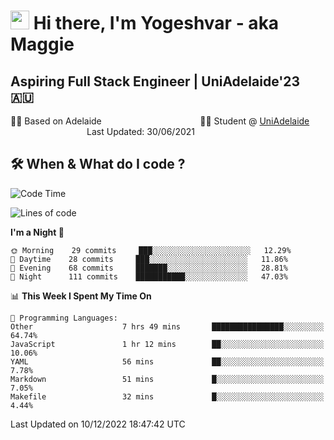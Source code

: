 <h1><img src="https://emojis.slackmojis.com/emojis/images/1531849430/4246/blob-sunglasses.gif?1531849430" width="30"/> Hi there, I'm Yogeshvar - aka Maggie</h1>

## Aspiring Full Stack Engineer | UniAdelaide'23 🇦🇺  
🏂🏻  Based on Adelaide &nbsp;&nbsp;&nbsp;&nbsp;&nbsp;&nbsp;&nbsp;&nbsp;&nbsp;&nbsp;&nbsp;&nbsp;&nbsp;&nbsp;&nbsp;&nbsp;&nbsp;&nbsp;&nbsp;&nbsp;&nbsp;&nbsp;&nbsp;&nbsp;&nbsp;&nbsp;&nbsp;&nbsp;&nbsp;&nbsp;&nbsp;&nbsp;&nbsp;&nbsp;&nbsp;&nbsp;&nbsp;&nbsp;&nbsp;👨‍💻 Student @ [UniAdelaide](https://www.adelaide.edu.au)   &nbsp;&nbsp;&nbsp;&nbsp;&nbsp;&nbsp;&nbsp;&nbsp;&nbsp;&nbsp;&nbsp;&nbsp;&nbsp;&nbsp;&nbsp;&nbsp;&nbsp;&nbsp;&nbsp;&nbsp;&nbsp;&nbsp;&nbsp;&nbsp;&nbsp;&nbsp;&nbsp;&nbsp;&nbsp;&nbsp;&nbsp;Last Updated: 30/06/2021

## 🛠 When & What do I code ?  

<!--START_SECTION:waka-->
![Code Time](http://img.shields.io/badge/Code%20Time-1%2C862%20hrs%2024%20mins-blue)

![Lines of code](https://img.shields.io/badge/From%20Hello%20World%20I%27ve%20Written-2%20Million%20lines%20of%20code-blue)

**I'm a Night 🦉** 

```text
🌞 Morning    29 commits     ███░░░░░░░░░░░░░░░░░░░░░░   12.29% 
🌆 Daytime    28 commits     ███░░░░░░░░░░░░░░░░░░░░░░   11.86% 
🌃 Evening    68 commits     ███████░░░░░░░░░░░░░░░░░░   28.81% 
🌙 Night      111 commits    ███████████░░░░░░░░░░░░░░   47.03%

```


📊 **This Week I Spent My Time On** 

```text
💬 Programming Languages: 
Other                    7 hrs 49 mins       ████████████████░░░░░░░░░   64.74% 
JavaScript               1 hr 12 mins        ██░░░░░░░░░░░░░░░░░░░░░░░   10.06% 
YAML                     56 mins             ██░░░░░░░░░░░░░░░░░░░░░░░   7.78% 
Markdown                 51 mins             █░░░░░░░░░░░░░░░░░░░░░░░░   7.05% 
Makefile                 32 mins             █░░░░░░░░░░░░░░░░░░░░░░░░   4.44%

```


 Last Updated on 10/12/2022 18:47:42 UTC
<!--END_SECTION:waka-->
